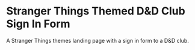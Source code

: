 # Stranger Things Themed D&D Club Sign In Form
 A Stranger Things themes landing page with a sign in form to a D&D club.
